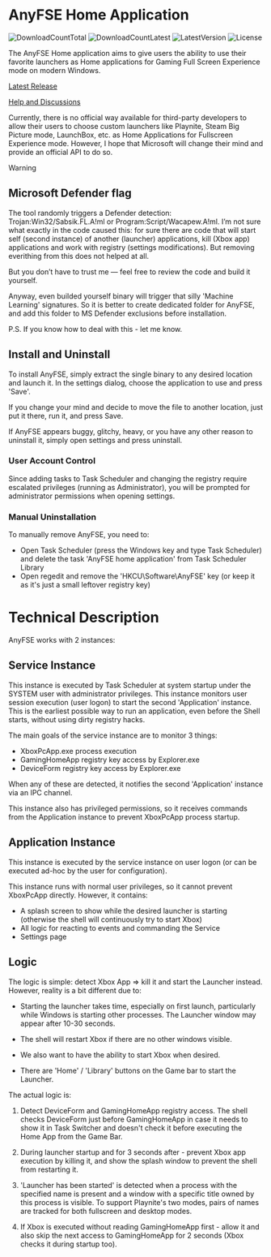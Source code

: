 # AnyFSE Home Application
![DownloadCountTotal](https://img.shields.io/github/downloads/ashpynov/AnyFSE/total?label=total%20downloads&style=plastic) ![DownloadCountLatest](https://img.shields.io/github/downloads/ashpynov/AnyFSE/latest/total?style=plastic) ![LatestVersion](https://img.shields.io/github/v/tag/ashpynov/AnyFSE?label=Latest%20version&style=plastic) ![License](https://img.shields.io/github/license/ashpynov/AnyFSE?style=plastic)

The AnyFSE Home application aims to give users the ability to use their favorite launchers as Home applications for Gaming Full Screen Experience mode on modern Windows.

[Latest Release](https://github.com/ashpynov/AnyFSE/releases/latest)

[Help and Discussions](https://discord.gg/AfkERzTEut)

Currently, there is no official way available for third-party developers to allow their users to choose custom launchers like Playnite, Steam Big Picture mode, LaunchBox, etc. as Home Applications for Fullscreen Experience mode.
However, I hope that Microsoft will change their mind and provide an official API to do so.

> [!WARNING]
> ## Microsoft Defender flag
> The tool randomly triggers a Defender detection: Trojan:Win32/Sabsik.FL.A!ml or Program:Script/Wacapew.A!ml.
> I’m not sure what exactly in the code caused this: for sure there are code that will start self (second instance) of another (launcher)
> applications, kill (Xbox app) applications and work with registry (settings modifications). But removing everithing from this does not
> helped at all.
>
> But you don’t have to trust me — feel free to review the code and build it yourself.
>
> Anyway, even builded yourself binary will trigger that silly 'Machine Learning' signatures. So it is better to create dedicated folder
> for AnyFSE, and add this folder to MS Defender exclusions before installation.
>
> P.S. If you know how to deal with this  - let me know.


## Install and Uninstall

To install AnyFSE, simply extract the single binary to any desired location and launch it. In the settings dialog, choose the application to use and press 'Save'.

If you change your mind and decide to move the file to another location, just put it there, run it, and press Save.

If AnyFSE appears buggy, glitchy, heavy, or you have any other reason to uninstall it, simply open settings and press uninstall.

### User Account Control
Since adding tasks to Task Scheduler and changing the registry require escalated privileges (running as Administrator), you will be prompted for administrator permissions when opening settings.

### Manual Uninstallation
To manually remove AnyFSE, you need to:

- Open Task Scheduler (press the Windows key and type Task Scheduler) and delete the task 'AnyFSE home application' from Task Scheduler Library
- Open regedit and remove the 'HKCU\Software\AnyFSE' key (or keep it as it's just a small leftover registry key)

# Technical Description

AnyFSE works with 2 instances:

## Service Instance
This instance is executed by Task Scheduler at system startup under the SYSTEM user with administrator privileges. This instance monitors user session execution (user logon) to start the second 'Application' instance. This is the earliest possible way to run an application, even before the Shell starts, without using dirty registry hacks.

The main goals of the service instance are to monitor 3 things:

- XboxPcApp.exe process execution
- GamingHomeApp registry key access by Explorer.exe
- DeviceForm registry key access by Explorer.exe

When any of these are detected, it notifies the second 'Application' instance via an IPC channel.

This instance also has privileged permissions, so it receives commands from the Application instance to prevent XboxPcApp process startup.

## Application Instance

This instance is executed by the service instance on user logon (or can be executed ad-hoc by the user for configuration).

This instance runs with normal user privileges, so it cannot prevent XboxPcApp directly. However, it contains:

- A splash screen to show while the desired launcher is starting (otherwise the shell will continuously try to start Xbox)
- All logic for reacting to events and commanding the Service
- Settings page

## Logic

The logic is simple: detect Xbox App => kill it and start the Launcher instead. However, reality is a bit different due to:

* Starting the launcher takes time, especially on first launch, particularly while Windows is starting other processes. The Launcher window may appear after 10-30 seconds.

* The shell will restart Xbox if there are no other windows visible.

* We also want to have the ability to start Xbox when desired.

* There are 'Home' / 'Library' buttons on the Game bar to start the Launcher.

The actual logic is:

1. Detect DeviceForm and GamingHomeApp registry access. The shell checks DeviceForm just before GamingHomeApp in case it needs to show it in Task Switcher and doesn't check it before executing the Home App from the Game Bar.

2. During launcher startup and for 3 seconds after - prevent Xbox app execution by killing it, and show the splash window to prevent the shell from restarting it.

3. 'Launcher has been started' is detected when a process with the specified name is present and a window with a specific title owned by this process is visible. To support Playnite's two modes, pairs of names are tracked for both fullscreen and desktop modes.


4. If Xbox is executed without reading GamingHomeApp first - allow it and also skip the next access to GamingHomeApp for 2 seconds (Xbox checks it during startup too).
